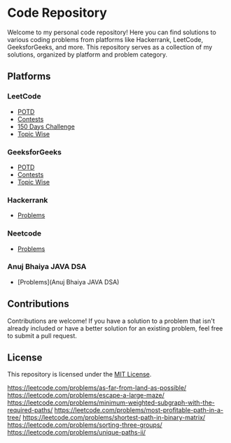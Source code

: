 # Code Repository

Welcome to my personal code repository! Here you can find solutions to various coding problems from platforms like Hackerrank, LeetCode, GeeksforGeeks, and more. This repository serves as a collection of my solutions, organized by platform and problem category.

## Platforms

### LeetCode
- [POTD](Leetcode/POTD)
- [Contests](Leetcode/Contest)
- [150 Days Challenge](Leetcode/150-Leetcode-challenge)
- [Topic Wise](Leetcode/Topic-Wise)

### GeeksforGeeks
- [POTD](GFG/POTD)
- [Contests](GFG/Contest)
- [Topic Wise](GFG/TopicWise)

### Hackerrank
- [Problems](Hackerrank)

### Neetcode
- [Problems](Neetcode)

### Anuj Bhaiya JAVA DSA
- [Problems](Anuj Bhaiya JAVA DSA)

## Contributions
Contributions are welcome! If you have a solution to a problem that isn't already included or have a better solution for an existing problem, feel free to submit a pull request.

## License
This repository is licensed under the [MIT License](LICENSE).

https://leetcode.com/problems/as-far-from-land-as-possible/
https://leetcode.com/problems/escape-a-large-maze/
https://leetcode.com/problems/minimum-weighted-subgraph-with-the-required-paths/
https://leetcode.com/problems/most-profitable-path-in-a-tree/
https://leetcode.com/problems/shortest-path-in-binary-matrix/
https://leetcode.com/problems/sorting-three-groups/
https://leetcode.com/problems/unique-paths-ii/

